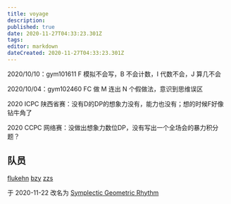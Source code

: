 ```yaml
---
title: voyage
description: 
published: true
date: 2020-11-27T04:33:23.301Z
tags: 
editor: markdown
dateCreated: 2020-11-27T04:33:23.301Z
---
```


2020/10/10：gym101611 F 模拟不会写，B 不会计数，I 代数不会，J 算几不会

2020/10/04：gym102460 FC 做 M 连出 N 个假做法，意识到思维误区

2020 ICPC 陕西省赛：没有D的DP的想象力没有，能力也没有；想的时候F好像钻牛角了

2020 CCPC 网络赛：没做出想象力数位DP，没有写出一个全场会的暴力积分题？

## 队员

[flukehn](/person/flukehn)
[bzy](/person/bzy)
[zzs](/person/zzs)

于 2020-11-22 改名为 [Symplectic Geometric Rhythm](/team/SGR)
